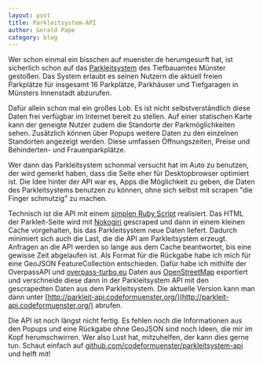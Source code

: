 ```yaml
---
layout: post
title: Parkleitsystem-API
author: Gerald Pape
category: blog
---
```

Wer schon einmal ein bisschen auf muenster.de herumgesurft hat, ist sicherlich schon auf das [Parkleitsystem](http://www5.stadt-muenster.de/parkhaeuser/) des Tiefbauamtes Münster gestoßen. Das System erlaubt es seinen Nutzern die aktuell freien Parkplätze für insgesamt 16 Parkplätze, Parkhäuser und Tiefgaragen in Münsters Innenstadt abzurufen.

Dafür allein schon mal ein großes Lob. Es ist nicht selbstverständlich diese Daten frei verfügbar im Internet bereit zu stellen. Auf einer statischen Karte kann der geneigte Nutzer zudem die Standorte der Parkmöglichkeiten sehen. Zusätzlich können über Popups weitere Daten zu den einzelnen Standorten angezeigt werden. Diese umfassen Öffnungszeiten, Preise und Behinderten- und Frauenparkplätze.

Wer dann das Parkleitsystem schonmal versucht hat im Auto zu benutzen, der wird gemerkt haben, dass die Seite eher für Desktopbrowser optimiert ist. Die Idee hinter der API war es, Apps die Möglichkeit zu geben, die Daten des Parkleitsystems benutzen zu können, ohne sich selbst mit scrapen "die Finger schmutzig" zu machen.

Technisch ist die API mit einem [simplen Ruby Script](https://github.com/codeformuenster/parkleitsystem-api/blob/master/lib/parking_api.rb) realisiert. Das HTML der Parkleit-Seite wird mit [Nokogiri](http://www.nokogiri.org/) gescraped und dann in einem kleinen Cache vorgehalten, bis das Parkleitsystem neue Daten liefert. Dadurch minimiert sich auch die Last, die die API am Parkleitsystem erzeugt. Anfragen an die API werden so lange aus dem Cache beantwortet, bis eine gewisse Zeit abgelaufen ist. Als Format für die Rückgabe habe ich mich für eine GeoJSON FeatureCollection entschieden. Dafür habe ich mithilfe der OverpassAPI und [overpass-turbo.eu](http://overpass-turbo.eu/) Daten aus [OpenStreetMap](http://openstreetmap.org) exportiert und verschneide diese dann in der Parkleitsystem API mit den gescrapedten Daten aus dem Parkleitsystem. Die aktuelle Version kann man dann unter [http://parkleit-api.codeformuenster.org/](http://parkleit-api.codeformuenster.org/) abrufen.

Die API ist noch längst nicht fertig. Es fehlen noch die Informationen aus den Popups und eine Rückgabe ohne GeoJSON sind noch Ideen, die mir im Kopf herumschwirren. Wer also Lust hat, mitzuhelfen, der kann dies gerne tun. Schaut einfach auf [github.com/codeformuenster/parkleitsystem-api](https://github.com/codeformuenster/parkleitsystem-api) und helft mit!
